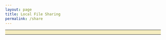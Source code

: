 ```yaml
---
layout: page
title: Local File Sharing
permalink: /share
---
```


<div style="display: block; text-align: center; background-color: #f5ecc0">
<hr>
<p id="shared-page"></p>

<script>
    function isSiteOnline(url,callback) {
        // try to load favicon
        var timer = setTimeout(function(){
            // timeout after 5 seconds
            callback(false);
        },5000)

        var img = document.createElement("img");
        img.onload = function() {
            clearTimeout(timer);
            callback(true);
        }

        img.onerror = function() {
            clearTimeout(timer);
            callback(false);
        }

        img.src = url;
    }

    share_url = "http://localhost:8000"

    isSiteOnline(share_url,function(found){
        if(found) {
            document.getElementById("shared-page").innerHTML = '<iframe src=share_url></iframe>';
        }
        else {
            document.getElementById("shared-page").innerHTML = '<iframe width="560" height="315" src="https://www.youtube.com/embed/oAPjTHA19Kw" frameborder="0" allowfullscreen></iframe>';
        }
    })
</script>
<hr>
</div>
